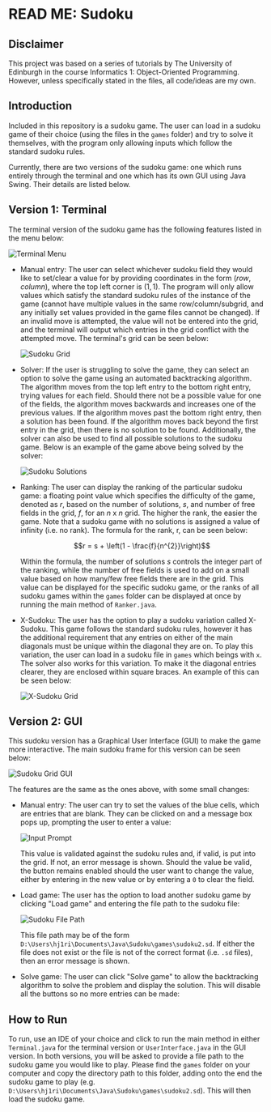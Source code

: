 # READ ME: Sudoku

## Disclaimer
This project was based on a series of tutorials by The University of Edinburgh in the course Informatics 1: Object-Oriented Programming. However, unless specifically stated in the files, all code/ideas are my own.

## Introduction
Included in this repository is a sudoku game. The user can load in a sudoku game of their choice (using the files in the <code>games</code> folder) and try to solve it themselves, with the program only allowing inputs which follow the standard sudoku rules.

Currently, there are two versions of the sudoku game: one which runs entirely through the terminal and one which has its own GUI using Java Swing. Their details are listed below.

## Version 1: Terminal

The terminal version of the sudoku game has the following features listed in the menu below:

![Terminal Menu](https://github.com/HJRichardson/Sudoku/blob/main/screenshots/TerminalMenu.png?raw=true)
- Manual entry: The user can select whichever sudoku field they would like to set/clear a value for by providing coordinates in the form $(row, column)$, where the top left corner is $(1, 1)$. The program will only allow values which satisfy the standard sudoku rules of the instance of the game (cannot have multiple values in the same row/column/subgrid, and any initially set values provided in the game files cannot be changed). If an invalid move is attempted, the value will not be entered into the grid, and the terminal will output which entries in the grid conflict with the attempted move. The terminal's grid can be seen below:

  ![Sudoku Grid](https://github.com/HJRichardson/Sudoku/blob/main/screenshots/SudokuGrid.png?raw=true)

- Solver: If the user is struggling to solve the game, they can select an option to solve the game using an automated backtracking algorithm. The algorithm moves from the top left entry to the bottom right entry, trying values for each field. Should there not be a possible value for one of the fields, the algorithm moves backwards and increases one of the previous values. If the algorithm moves past the bottom right entry, then a solution has been found. If the algorithm moves back beyond the first entry in the grid, then there is no solution to be found.
  Additionally, the solver can also be used to find all possible solutions to the sudoku game. Below is an example of the game above being solved by the solver:

  ![Sudoku Solutions](https://github.com/HJRichardson/Sudoku/blob/main/screenshots/SudokuSolutions.png?raw=true)
  
- Ranking: The user can display the ranking of the particular sudoku game: a floating point value which specifies the difficulty of the game, denoted as $r$, based on the number of solutions, $s$, and number of free fields in the grid, $f$, for an $n$ x $n$ grid. The higher the rank, the easier the game. Note that a sudoku game with no solutions is assigned a value of infinity (i.e. no rank). The formula for the rank, r, can be seen below:

  $$r = s + \left(1 - \frac{f}{n^{2}}\right)$$

  Within the formula, the number of solutions $s$ controls the integer part of the ranking, while the number of free fields is used to add on a small value based on how many/few free fields there are in the grid. This value can be displayed for the specific sudoku game, or the ranks of all sudoku games within the <code>games</code> folder can be displayed at once by running the main method of <code>Ranker.java</code>.
- X-Sudoku: The user has the option to play a sudoku variation called X-Sudoku. This game follows the standard sudoku rules, however it has the additional requirement that any entries on either of the main diagonals must be unique within the diagonal they are on. To play this variation, the user can load in a sudoku file in <code>games</code> which beings with <code>x</code>. The solver also works for this variation. To make it the diagonal entries clearer, they are enclosed within square braces. An example of this can be seen below:

  ![X-Sudoku Grid](https://github.com/HJRichardson/Sudoku/blob/main/screenshots/XSudokuGrid.png?raw=true)

## Version 2: GUI

This sudoku version has a Graphical User Interface (GUI) to make the game more interactive. The main sudoku frame for this version can be seen below:

![Sudoku Grid GUI](https://github.com/HJRichardson/Sudoku/blob/main/screenshots/SudokuGridGraphics.png?raw=true)

The features are the same as the ones above, with some small changes:

- Manual entry: The user can try to set the values of the blue cells, which are entries that are blank. They can be clicked on and a message box pops up, prompting the user to enter a value:

  ![Input Prompt](https://github.com/HJRichardson/Sudoku/blob/main/screenshots/InputPromptGUI.png?raw=true)

  This value is validated against the sudoku rules and, if valid, is put into the grid. If not, an error message is shown. Should the value be valid, the button remains enabled should the user want to change the value, either by entering in the new value or by entering   a <code>0</code> to clear the field.

- Load game: The user has the option to load another sudoku game by clicking "Load game" and entering the file path to the sudoku file:

  ![Sudoku File Path](https://github.com/HJRichardson/Sudoku/blob/main/screenshots/SudokuFilePathGUI.png?raw=true)

  This file path may be of the form <code>D:\Users\hj1ri\Documents\Java\Sudoku\games\sudoku2.sd</code>. If either the file does not exist or the file is not of the correct format (i.e. <code>.sd</code> files), then an error message is shown.

- Solve game: The user can click "Solve game" to allow the backtracking algorithm to solve the problem and display the solution. This will disable all the buttons so no more entries can be made:
## How to Run
To run, use an IDE of your choice and click to run the main method in either <code>Terminal.java</code> for the terminal version or <code>UserInterface.java</code> in the GUI version. In both versions, you will be asked to provide a file path to the sudoku game you would like to play. Please find the <code>games</code> folder on your computer and copy the directory path to this folder, adding onto the end the sudoku game to play (e.g. <code>D:\Users\hj1ri\Documents\Java\Sudoku\games\sudoku2.sd</code>). This will then load the sudoku game. 
